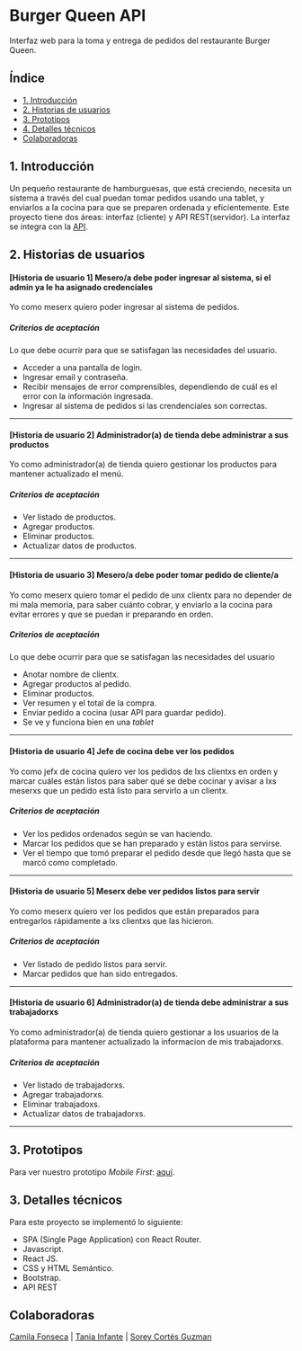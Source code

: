 # Burger Queen API

Interfaz web para la toma y entrega de pedidos del restaurante Burger Queen.

## Índice
* [1. Introducción](#1-introducción)
* [2. Historias de usuarios](#2-resumen-del-proyecto)
* [3. Prototipos](#3-objetivos-de-aprendizaje)
* [4. Detalles técnicos](#5-criterios-de-aceptación-mínimos-del-proyecto)
* [Colaboradoras](#6-hacker-edition)

## 1. Introducción

Un pequeño restaurante de hamburguesas, que está creciendo, necesita un sistema a través del cual puedan tomar pedidos usando una tablet, y enviarlos a la cocina para que se preparen ordenada y eficientemente. Este proyecto tiene dos áreas: interfaz (cliente) y API REST(servidor). La interfaz se integra con la [API](https://github.com/ssinuco/burger-queen-api-mock/blob/main/README.md).

## 2. Historias de usuarios

#### [Historia de usuario 1] Mesero/a debe poder ingresar al sistema, si el admin ya le ha asignado credenciales

Yo como meserx quiero poder ingresar al sistema de pedidos.

##### Criterios de aceptación

Lo que debe ocurrir para que se satisfagan las necesidades del usuario.

* Acceder a una pantalla de login.
* Ingresar email y contraseña.
* Recibir mensajes de error comprensibles, dependiendo de cuál es el error
  con la información ingresada.
* Ingresar al sistema de pedidos si las crendenciales son correctas.

***

#### [Historia de usuario 2] Administrador(a) de tienda debe administrar a sus productos

Yo como administrador(a) de tienda quiero gestionar los productos
para mantener actualizado el menú.

##### Criterios de aceptación

* Ver listado de productos.
* Agregar productos.
* Eliminar productos.
* Actualizar datos de productos.

***

#### [Historia de usuario 3] Mesero/a debe poder tomar pedido de cliente/a

Yo como meserx quiero tomar el pedido de unx clientx para no depender de mi mala
memoria, para saber cuánto cobrar, y enviarlo a la cocina para evitar errores y
que se puedan ir preparando en orden.

##### Criterios de aceptación

Lo que debe ocurrir para que se satisfagan las necesidades del usuario

* Anotar nombre de clientx.
* Agregar productos al pedido.
* Eliminar productos.
* Ver resumen y el total de la compra.
* Enviar pedido a cocina (usar API para guardar pedido).
* Se ve y funciona bien en una _tablet_


***

#### [Historia de usuario 4] Jefe de cocina debe ver los pedidos

Yo como jefx de cocina quiero ver los pedidos de lxs clientxs en orden y
marcar cuáles están listos para saber qué se debe cocinar y avisar a lxs meserxs
que un pedido está listo para servirlo a un clientx.

##### Criterios de aceptación

* Ver los pedidos ordenados según se van haciendo.
* Marcar los pedidos que se han preparado y están listos para servirse.
* Ver el tiempo que tomó preparar el pedido desde que llegó hasta que se
  marcó como completado.


***

#### [Historia de usuario 5] Meserx debe ver pedidos listos para servir

Yo como meserx quiero ver los pedidos que están preparados para entregarlos
rápidamente a lxs clientxs que las hicieron.

##### Criterios de aceptación

* Ver listado de pedido listos para servir.
* Marcar pedidos que han sido entregados.

***

#### [Historia de usuario 6] Administrador(a) de tienda debe administrar a sus trabajadorxs

Yo como administrador(a) de tienda quiero gestionar a los usuarios de
la plataforma para mantener actualizado la informacion de mis trabajadorxs.

##### Criterios de aceptación

* Ver listado de trabajadorxs.
* Agregar trabajadorxs.
* Eliminar trabajadoxs.
* Actualizar datos de trabajadorxs.


***
## 3. Prototipos

Para ver nuestro prototipo *Mobile First*: [aquí](https://www.figma.com/file/uV14gt5bco8qPF4wkB45a8/Burguer-Queen?node-id=16%3A4&t=SufEgdMs7d8lP8d0-1).


## 3. Detalles técnicos

Para este proyecto se implementó lo siguiente:

* SPA (Single Page Application) con React Router.
* Javascript.
* React JS.
* CSS y HTML Semántico.
* Bootstrap.
* API REST 

## Colaboradoras

[Camila Fonseca](https://github.com/Camilaf19) | [Tania Infante](https://github.com/Tania1295) | [Sorey Cortés Guzman](https://github.com/SoreyC)